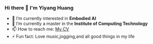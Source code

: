 ### Hi there 👋 I'm Yiyang Huang

- 🔭 I’m currently interested in **Embodied AI**
- 🌱 I’m currently a master in the **Institute of Computing Technology**
- 📫 How to reach me: [My CV]()
- ⚡ Fun fact: Love music,jogging,and all good things in my life

